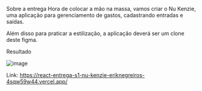 Sobre a entrega
Hora de colocar a mão na massa, vamos criar o Nu Kenzie, uma aplicação para gerenciamento de gastos, cadastrando entradas e saídas.

Além disso para praticar a estilização, a aplicação deverá ser um clone deste figma.

Resultado

![image](https://user-images.githubusercontent.com/101146615/201483307-f14ff269-73f6-41aa-a2bf-10ff20fa57d5.png)


Link: https://react-entrega-s1-nu-kenzie-eriknegreiros-4sqw59w44.vercel.app/
